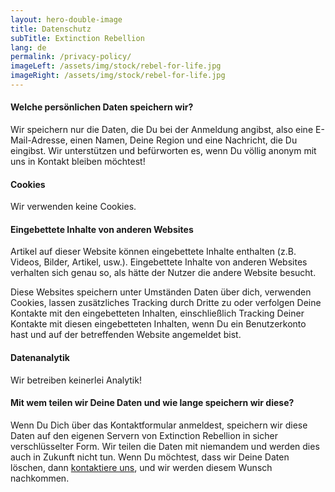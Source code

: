 ```yaml
---
layout: hero-double-image
title: Datenschutz
subTitle: Extinction Rebellion
lang: de
permalink: /privacy-policy/
imageLeft: /assets/img/stock/rebel-for-life.jpg
imageRight: /assets/img/stock/rebel-for-life.jpg
---
```


#### Welche persönlichen Daten speichern wir?

Wir speichern nur die Daten, die Du bei der Anmeldung angibst, also eine E-Mail-Adresse, einen Namen, Deine Region und eine Nachricht, die Du eingibst. Wir unterstützen und befürworten es, wenn Du völlig anonym mit uns in Kontakt bleiben möchtest!

#### Cookies

Wir verwenden keine Cookies.

#### Eingebettete Inhalte von anderen Websites

Artikel auf dieser Website können eingebettete Inhalte enthalten (z.B.
Videos, Bilder, Artikel, usw.). Eingebettete Inhalte von anderen Websites verhalten sich genau so, als hätte der Nutzer die andere Website besucht.

Diese Websites speichern unter Umständen Daten über dich, verwenden Cookies, lassen zusätzliches Tracking durch Dritte zu oder verfolgen Deine Kontakte mit den eingebetteten Inhalten, einschließlich Tracking Deiner Kontakte mit diesen eingebetteten Inhalten, wenn Du ein Benutzerkonto hast und auf der betreffenden Website angemeldet bist.

#### Datenanalytik

Wir betreiben keinerlei Analytik!

#### Mit wem teilen wir Deine Daten und wie lange speichern wir diese?

Wenn Du Dich über das Kontaktformular anmeldest, speichern wir diese Daten auf den eigenen Servern von Extinction Rebellion in sicher verschlüsselter Form. Wir teilen die Daten mit niemandem und werden dies auch in Zukunft nicht tun. Wenn Du möchtest, dass wir Deine Daten löschen, dann [kontaktiere uns](/contact-us/), und wir werden diesem Wunsch nachkommen.

